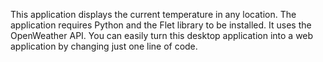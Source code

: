 This application displays the current temperature in any location.
The application requires Python and the Flet library to be installed.
It uses the OpenWeather API.
You can easily turn this desktop application into a web application by changing just one line of code.
